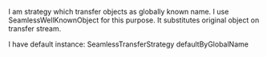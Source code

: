 I am strategy which transfer objects as globally known name. I use SeamlessWellKnownObject for this purpose. It substitutes original object on transfer stream.

I have default instance:
	SeamlessTransferStrategy defaultByGlobalName